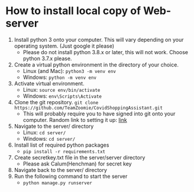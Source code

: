 # How to install local copy of Web-server  
1. Install python 3 onto your computer. This will vary depending on your operating system. (Just google it please)
	- Please do not install python 3.8.x or later, this will not work. Choose python 3.7.x please.
2. Create a virtual python environment in the directory of your choice. 
	- Linux (and Mac): `python3 -m venv env`
	- Windows: `python -m venv env`
3. Activate virtual environment.
	- Linux: `source env/bin/activate`
	- Windows: `env\Scripts\Activate`
4. Clone the git repository. `git clone https://github.com/TeamZoomie/CovidShoppingAssistant.git`
	- This will probably require you to have signed into git onto your computer. Random link to setting it up: [link](https://git-scm.com/book/en/v2/Customizing-Git-Git-Configuration)
5. Navigate to the server/ directory
	- Linux: `cd server/`
	- Windows: `cd server/`
6. Install list of required python packages
	- `pip install -r requirements.txt`
7. Create secretkey.txt file in the server/server directory
	- Please ask Calum(Henchman) for secret key
8. Navigate back to the server/ directory
9. Run the following command to start the server
	- `python manage.py runserver`